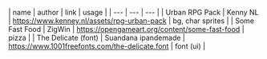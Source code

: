 | name | author | link | usage |
| --- | --- | --- |
| Urban RPG Pack | Kenny NL | https://www.kenney.nl/assets/rpg-urban-pack | bg, char sprites |
| Some Fast Food | ZigWin | https://opengameart.org/content/some-fast-food | pizza |
| The Delicate (font) | Suandana ipandemade | https://www.1001freefonts.com/the-delicate.font | font (ui) |
